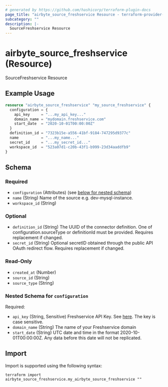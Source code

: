 ```yaml
---
# generated by https://github.com/hashicorp/terraform-plugin-docs
page_title: "airbyte_source_freshservice Resource - terraform-provider-airbyte"
subcategory: ""
description: |-
  SourceFreshservice Resource
---
```


# airbyte_source_freshservice (Resource)

SourceFreshservice Resource

## Example Usage

```terraform
resource "airbyte_source_freshservice" "my_source_freshservice" {
  configuration = {
    api_key     = "...my_api_key..."
    domain_name = "mydomain.freshservice.com"
    start_date  = "2020-10-01T00:00:00Z"
  }
  definition_id = "7323b15e-a556-41bf-9184-747295d9377c"
  name          = "...my_name..."
  secret_id     = "...my_secret_id..."
  workspace_id  = "523a07d1-c20b-43f1-b999-23d34aaddfb9"
}
```

<!-- schema generated by tfplugindocs -->
## Schema

### Required

- `configuration` (Attributes) (see [below for nested schema](#nestedatt--configuration))
- `name` (String) Name of the source e.g. dev-mysql-instance.
- `workspace_id` (String)

### Optional

- `definition_id` (String) The UUID of the connector definition. One of configuration.sourceType or definitionId must be provided. Requires replacement if changed.
- `secret_id` (String) Optional secretID obtained through the public API OAuth redirect flow. Requires replacement if changed.

### Read-Only

- `created_at` (Number)
- `source_id` (String)
- `source_type` (String)

<a id="nestedatt--configuration"></a>
### Nested Schema for `configuration`

Required:

- `api_key` (String, Sensitive) Freshservice API Key. See <a href="https://api.freshservice.com/#authentication">here</a>. The key is case sensitive.
- `domain_name` (String) The name of your Freshservice domain
- `start_date` (String) UTC date and time in the format 2020-10-01T00:00:00Z. Any data before this date will not be replicated.

## Import

Import is supported using the following syntax:

```shell
terraform import airbyte_source_freshservice.my_airbyte_source_freshservice ""
```
